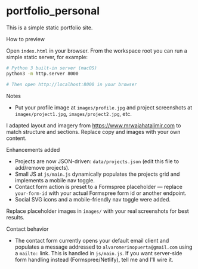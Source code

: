 # portfolio_personal

This is a simple static portfolio site.

How to preview

Open `index.html` in your browser. From the workspace root you can run a simple static server, for example:

```bash
# Python 3 built-in server (macOS)
python3 -m http.server 8000

# Then open http://localhost:8000 in your browser
```

Notes
- Put your profile image at `images/profile.jpg` and project screenshots at `images/project1.jpg`, `images/project2.jpg`, etc.

I adapted layout and imagery from https://www.mrwajahatalimir.com to match structure and sections. Replace copy and images with your own content.

Enhancements added

- Projects are now JSON-driven: `data/projects.json` (edit this file to add/remove projects).
- Small JS at `js/main.js` dynamically populates the projects grid and implements a mobile nav toggle.
- Contact form action is preset to a Formspree placeholder — replace `your-form-id` with your actual Formspree form id or another endpoint.
- Social SVG icons and a mobile-friendly nav toggle were added.

Replace placeholder images in `images/` with your real screenshots for best results.

Contact behavior

- The contact form currently opens your default email client and populates a message addressed to `alvaromerinopuerta@gmail.com` using a `mailto:` link. This is handled in `js/main.js`. If you want server-side form handling instead (Formspree/Netlify), tell me and I'll wire it.
